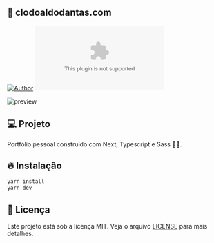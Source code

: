 ## 🦄 clodoaldodantas.com

[![Author](https://img.shields.io/badge/author-ClodoaldoDantas-131415)](https://github.com/ClodoaldoDantas)
[![Languages](https://img.shields.io/github/languages/count/ClodoaldoDantas/clodoaldodantas.com?color=131415)](#)

![preview](https://user-images.githubusercontent.com/32376905/192069869-f937a558-98ca-4f39-83a2-b58411b8fc6c.png)

## 💻 Projeto
Portfólio pessoal construído com Next, Typescript e Sass 🧑‍🚀.

## 🔥 Instalação

```bash
yarn install
yarn dev
```

## 📝 Licença

Este projeto está sob a licença MIT. Veja o arquivo [LICENSE](LICENSE) para mais detalhes.
